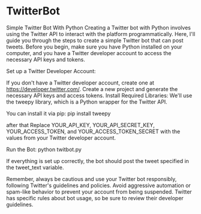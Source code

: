 # TwitterBot
Simple Twitter Bot With Python
Creating a Twitter bot with Python involves using the Twitter API to interact with the platform programmatically. Here, I'll guide you through the steps to create a simple Twitter bot that can post tweets. Before you begin, make sure you have Python installed on your computer, and you have a Twitter developer account to access the necessary API keys and tokens.

Set up a Twitter Developer Account:

If you don't have a Twitter developer account, create one at https://developer.twitter.com/.
Create a new project and generate the necessary API keys and access tokens.
Install Required Libraries:
We'll use the tweepy library, which is a Python wrapper for the Twitter API.

You can install it via pip:
pip install tweepy

after that
Replace YOUR_API_KEY, YOUR_API_SECRET_KEY, YOUR_ACCESS_TOKEN, and YOUR_ACCESS_TOKEN_SECRET with the values from your Twitter developer account.

Run the Bot:
python twitbot.py


If everything is set up correctly, the bot should post the tweet specified in the tweet_text variable.

Remember, always be cautious and use your Twitter bot responsibly, following Twitter's guidelines and policies. Avoid aggressive automation or spam-like behavior to prevent your account from being suspended. Twitter has specific rules about bot usage, so be sure to review their developer guidelines.
